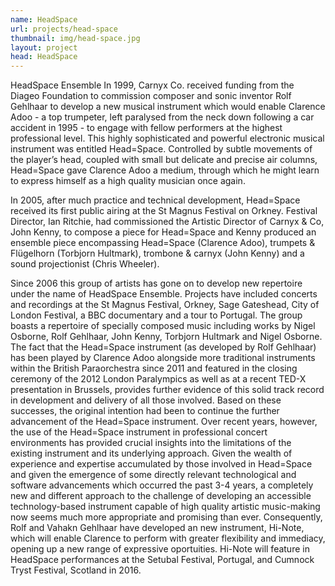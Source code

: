 ```yaml
---
name: HeadSpace 
url: projects/head-space
thumbnail: img/head-space.jpg
layout: project
head: HeadSpace
---
```


HeadSpace Ensemble
In 1999, Carnyx  Co. received funding from the Diageo Foundation to commission composer and sonic inventor Rolf Gehlhaar to develop a new musical instrument which would enable Clarence Adoo - a top trumpeter, left paralysed from the neck down following a car accident in 1995 - to engage with fellow performers at the highest professional level.  This highly sophisticated and powerful electronic musical instrument was entitled Head=Space. Controlled by subtle movements of the player’s head, coupled with small but delicate and precise air columns, Head=Space gave Clarence Adoo a medium, through which he might learn to express himself as a high quality musician once again.

In 2005, after much practice and technical development, Head=Space received its first public airing at the St Magnus Festival on Orkney.  Festival Director, Ian Ritchie, had commissioned the Artistic Director of Carnyx & Co, John Kenny, to compose a piece for Head=Space and Kenny produced an ensemble piece encompassing Head=Space (Clarence Adoo), trumpets & Flügelhorn (Torbjorn Hultmark), trombone & carnyx (John Kenny) and a sound projectionist (Chris Wheeler).

Since 2006 this group of artists has gone on to develop new repertoire under the name of HeadSpace Ensemble. Projects have included concerts and recordings at the St Magnus Festival, Orkney, Sage Gateshead, City of London Festival, a BBC documentary  and  a tour to Portugal. The group boasts a repertoire of specially composed music including works by Nigel Osborne, Rolf Gehlhaar,  John Kenny, Torbjorn Hultmark and Nigel Osborne.
The fact that the Head=Space instrument (as developed by Rolf Gehlhaar) has been played by Clarence Adoo alongside more traditional instruments within the British Paraorchestra since 2011 and featured in the closing ceremony of the 2012 London Paralympics as well as at a recent TED-X presentation in Brussels, provides further evidence of this solid track record in development and delivery of all those involved.
Based on these successes, the original intention had been to continue the further advancement of the Head=Space instrument.  Over recent years, however, the use of the Head=Space instrument in professional concert environments has provided crucial insights into the limitations of the existing instrument and its underlying approach.  Given the wealth of experience and expertise accumulated by those involved in Head=Space and given the emergence of some directly relevant technological and software advancements which occurred the past 3-4 years, a completely new and different approach to the challenge of developing an accessible technology-based instrument capable of high quality artistic music-making now seems much more appropriate and promising than ever. Consequently, Rolf and Vahakn Gehlhaar have developed an new instrument, Hi-Note, which will enable Clarence to perform with greater flexibility and immediacy, opening up a new range of expressive oportuities. Hi-Note will feature in HeadSpace performances at the Setubal Festival, Portugal, and Cumnock Tryst Festival, Scotland in 2016. 

